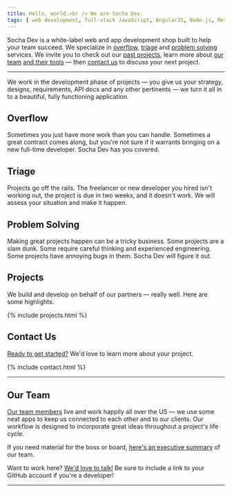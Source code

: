 ```yaml
---
title: Hello, world.<br /> We are Socha Dev.
tags: [ web development, full-stack JavaScript, AngularJS, Node.js, Meteor, PHP, Phalcon, Drupal, front ]
---
```


<div class="stripe second">
  <div class="container">
    <div class="alpha">
      <p>Socha Dev is a
      <span class="gray tooltip" data-tip="White-label means that you can take
      credit for the work you hire us to do; we like staying behind the scenes.">white-label</span>
      web and app development shop built to help your team succeed. We specialize in
      <a href="#overflow" class="blue capitalize">overflow</a>,
      <a href="#triage" class="red capitalize">triage</a> and
      <a href="#problem-solving" class="green capitalize">problem solving</a> services.
      We invite you to check out our <a href="#projects">past projects</a>,
      learn more about <a href="#about" class="purple">our team</a>
      <a href="#open-source" class="blue">and their tools</a> &mdash; then
      <a href="#contact">contact us</a> to discuss your next project.</p>
      <hr>
      <p>We work in the development phase of projects &mdash; you give us your
      strategy, designs, requirements, API docs and any other pertinents &mdash;
      we turn it all in to a beautiful, fully functioning application.</p>
    </div>
  </div>
</div>
<div class="stripe blue">
  <div class="container">
    <div class="alpha"><i class="fa fa-tint fa-9x fa-hide-mobile"></i></div>
    <div class="beta">
      <h2 id="overflow">Overflow</h2>
      <p>Sometimes you just have more work than you can handle. Sometimes a great contract comes along, but you're not sure if it warrants bringing on a new full-time developer. Socha Dev has you covered.</p>
    </div>
  </div>
</div>
<div class="stripe red">
  <div class="container">
    <div class="alpha">
      <h2 id="triage">Triage</h2>
      <p>Projects go off the rails. The freelancer or new developer you hired isn't working out, the project is due in two weeks, and it doesn't work. We will assess your situation and make it happen.</p>
    </div>
    <div class="beta"><i class="fa fa-ambulance fa-flip-horizontal fa-rotate-90 fa-7x fa-hide-mobile"></i></div>
  </div>
</div>
<div class="stripe green">
  <div class="container">
    <div class="alpha"><i class="fa fa-cogs fa-8x fa-hide-mobile"></i></div>
    <div class="beta">
      <h2 id="problem-solving">Problem Solving</h2>
      <p>Making great projects happen can be a tricky business. Some projects are a slam dunk. Some require careful thinking and experienced engineering. Some projects have annoying bugs in them. Socha Dev will figure it out.</p>
    </div>
  </div>
</div>
<div class="stripe gray">
  <div class="container">
    <div class="columns-12">
      <h2 id="projects">Projects</h2>
      <p>We build and develop on behalf of our partners &mdash; really well. Here are some highlights.</p>
      {% include projects.html %}
    </div>
  </div>
</div>
<div class="stripe last">
  <div class="container">
    <div class="columns-12">
      <h2 id="contact">Contact Us</h2>
      <p><a href="{{ page.url }}" class="blue form-toggler">Ready to get started?</a> We'd love to learn more about your project.</p>
    </div>
    <div class="columns-8">{% include contact.html %}
    </div>
  </div>
</div>
<div class="stripe team">
  <div class="container">
    <hr>
    <div class="alpha"><span class="sprite a-team"></span></div>
    <div class="beta">
      <h2 id="about">Our Team</h2>
      <p><a href="/team" class="purple">Our team members</a> live and work happily all over the US &mdash; we use some neat apps to keep us connected to each other and to our clients. <!--<a href="/workflow" class="green">Our workflow</a>--> Our workflow is designed to incorporate great ideas throughout a project's life cycle.</p>
    </div>
  </div>
  <div class="container">
    <div class="columns-12">
      <p>If you need material for the boss or board, <a href="/executive-summary" target="_blank" class="red">here's an executive summary</a> of our team.</p>
      <p class="last-ex">Want to work here? <a href="#contact" class="blue form-toggler">We'd love to talk!</a> Be sure to include a link to your GitHub account if you're a developer!</p>
    </div>
    <hr>
  </div>
</div>